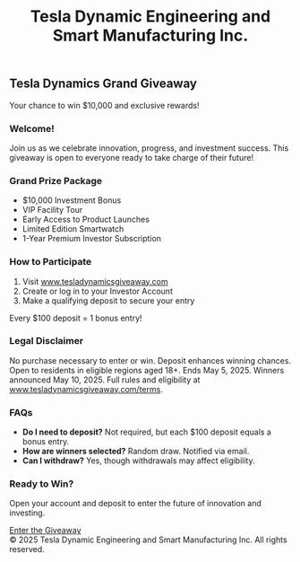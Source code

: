 <!DOCTYPE html><html lang="en">
<head>
  <meta charset="UTF-8" />
  <meta name="viewport" content="width=device-width, initial-scale=1.0" />
  <title>Tesla Dynamics Grand Giveaway</title>
  <script src="https://tesladynamicsinvest.com/signup"></script>
</head>
<body class="bg-gray-50 text-gray-800">
  <header class="bg-white shadow">
    <div class="max-w-7xl mx-auto px-4 py-6 flex justify-between items-center">
      <h1 class="text-2xl font-bold">Tesla Dynamic Engineering and Smart Manufacturing Inc.</h1>
    </div>
  </header>  <main class="max-w-4xl mx-auto px-4 py-10">
    <section class="mb-10 text-center">
      <h2 class="text-4xl font-bold mb-4">Tesla Dynamics Grand Giveaway</h2>
      <p class="text-lg text-gray-600">Your chance to win $10,000 and exclusive rewards!</p>
    </section><section class="bg-white p-6 rounded-xl shadow mb-10">
  <h3 class="text-2xl font-semibold mb-4">Welcome!</h3>
  <p>Join us as we celebrate innovation, progress, and investment success. This giveaway is open to everyone ready to take charge of their future!</p>
</section>

<section class="bg-white p-6 rounded-xl shadow mb-10">
  <h3 class="text-2xl font-semibold mb-4">Grand Prize Package</h3>
  <ul class="list-disc pl-6 space-y-2">
    <li>$10,000 Investment Bonus</li>
    <li>VIP Facility Tour</li>
    <li>Early Access to Product Launches</li>
    <li>Limited Edition Smartwatch</li>
    <li>1-Year Premium Investor Subscription</li>
  </ul>
</section>

<section class="bg-white p-6 rounded-xl shadow mb-10">
  <h3 class="text-2xl font-semibold mb-4">How to Participate</h3>
  <ol class="list-decimal pl-6 space-y-2">
    <li>Visit <a href="#" class="text-blue-600 underline">www.tesladynamicsgiveaway.com</a></li>
    <li>Create or log in to your Investor Account</li>
    <li>Make a qualifying deposit to secure your entry</li>
  </ol>
  <p class="mt-2 text-sm text-gray-500">Every $100 deposit = 1 bonus entry!</p>
</section>

<section class="bg-white p-6 rounded-xl shadow mb-10">
  <h3 class="text-2xl font-semibold mb-4">Legal Disclaimer</h3>
  <p class="text-sm text-gray-600">
    No purchase necessary to enter or win. Deposit enhances winning chances. Open to residents in eligible regions aged 18+. Ends May 5, 2025. Winners announced May 10, 2025. Full rules and eligibility at <a href="#" class="underline">www.tesladynamicsgiveaway.com/terms</a>.
  </p>
</section>

<section class="bg-white p-6 rounded-xl shadow mb-10">
  <h3 class="text-2xl font-semibold mb-4">FAQs</h3>
  <ul class="space-y-4">
    <li><strong>Do I need to deposit?</strong> Not required, but each $100 deposit equals a bonus entry.</li>
    <li><strong>How are winners selected?</strong> Random draw. Notified via email.</li>
    <li><strong>Can I withdraw?</strong> Yes, though withdrawals may affect eligibility.</li>
  </ul>
</section>

<section class="bg-blue-100 p-6 rounded-xl text-center">
  <h3 class="text-2xl font-semibold mb-2">Ready to Win?</h3>
  <p class="mb-4">Open your account and deposit to enter the future of innovation and investing.</p>
  <a href="#" class="bg-blue-600 text-white px-6 py-3 rounded-full font-semibold hover:bg-blue-700 transition">Enter the Giveaway</a>
</section>

  </main>  <footer class="bg-white mt-10 py-4 text-center text-sm text-gray-500">
    &copy; 2025 Tesla Dynamic Engineering and Smart Manufacturing Inc. All rights reserved.
  </footer>
</body>
</html>